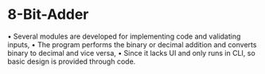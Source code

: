 # 8-Bit-Adder

•	Several modules are developed for implementing code and validating inputs,
•	The program performs the binary or decimal addition and converts binary to decimal and vice versa,
•	Since it lacks UI and only runs in CLI, so basic design is provided through code.

